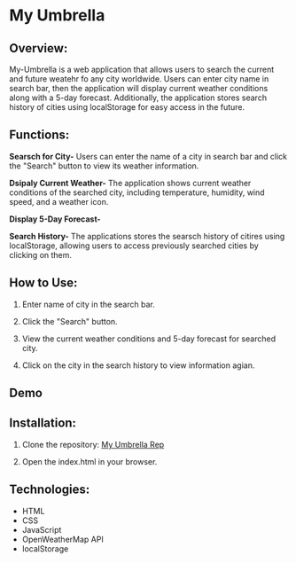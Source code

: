 # My Umbrella

## Overview:

My-Umbrella is a web application that allows users to search the current and future weatehr fo any city worldwide. Users can enter city name in search bar, then the application will display current weather conditions along with a 5-day forecast. Additionally, the application stores search history of cities using localStorage for easy access in the future.

## Functions:

**Searsch for City-** Users can enter the name of a city in search bar and click the "Search" button to view its weather information.

**Dsipaly Current Weather-** The application shows current weather  conditions of the searched city, including temperature, humidity, wind speed, and a weather icon.

**Display 5-Day Forecast-** 

**Search History-** The applications stores the searsch history of citires using localStorage, allowing users to access previously searched cities by clicking on them.

## How to Use:
<!-- ADD SCREENSHOTS TO SECTION -->
1. Enter name of city in the search bar.

2. Click the "Search" button.

3. View the current weather conditions and 5-day forecast for searched city.

4. Click on the city in the search history to view information agian.


## Demo

## Installation:

1. Clone the repository:
[My Umbrella Rep](https://github.com/NatDavies06/My-Umbrella-06.git)

2. Open the index.html in your browser.

## Technologies:

* HTML
* CSS
* JavaScript
* OpenWeatherMap API
* localStorage
